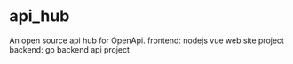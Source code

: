 # api_hub
An open source api hub for OpenApi.
frontend: nodejs vue web site project
backend: go backend api project